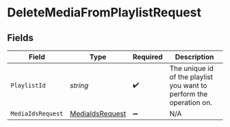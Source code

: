 # DeleteMediaFromPlaylistRequest


## Fields

| Field                                                               | Type                                                                | Required                                                            | Description                                                         |
| ------------------------------------------------------------------- | ------------------------------------------------------------------- | ------------------------------------------------------------------- | ------------------------------------------------------------------- |
| `PlaylistId`                                                        | *string*                                                            | :heavy_check_mark:                                                  | The unique id of the playlist you want to perform the operation on. |
| `MediaIdsRequest`                                                   | [MediaIdsRequest](../../Models/Components/MediaIdsRequest.md)       | :heavy_minus_sign:                                                  | N/A                                                                 |